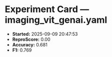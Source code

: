 # Experiment Card — imaging_vit_genai.yaml

- **Started:** 2025-09-09 20:47:53
- **ReproScore:** 0.00
- **Accuracy:** 0.681
- **F1:** 0.769
